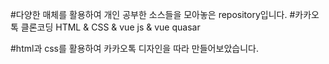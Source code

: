 #다양한 매체를 활용하여 개인 공부한 소스들을 모아놓은 repository입니다. #카카오톡 클론코딩
HTML & CSS & vue js & vue quasar

#html과 css를 활용하여 카카오톡 디자인을 따라 만들어보았습니다.
